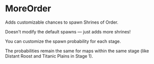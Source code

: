 # MoreOrder

Adds customizable chances to spawn Shrines of Order.

Doesn't modify the default spawns — just adds more shrines!

You can customize the spawn probability for each stage.

The probabilities remain the same for maps within the same stage (like Distant Roost and Titanic Plains in Stage 1).
